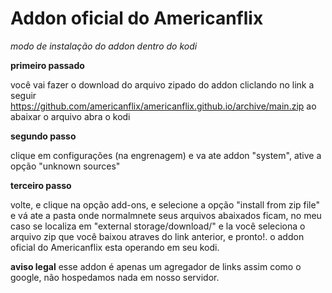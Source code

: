 # Addon oficial do Americanflix

_modo de instalação do addon dentro do kodi_

**primeiro passado**

você vai fazer o download do arquivo zipado do addon cliclando no link a seguir https://github.com/americanflix/americanflix.github.io/archive/main.zip  ao abaixar o arquivo abra o kodi

**segundo passo**

clique em configurações (na engrenagem) e va ate addon "system", ative a opção "unknown sources" 

**terceiro passo**

volte, e clique na opção add-ons, e selecione a opção "install from zip file" e vá ate a pasta onde normalmnete seus arquivos abaixados ficam, no meu caso se localiza em "external storage/download/" e la você seleciona o arquivo zip que você baixou atraves do link anterior, e pronto!. o addon oficial do Americanflix esta operando em seu kodi.

**aviso legal**
esse addon é apenas um agregador de links assim como o google, não hospedamos nada em nosso servidor.
